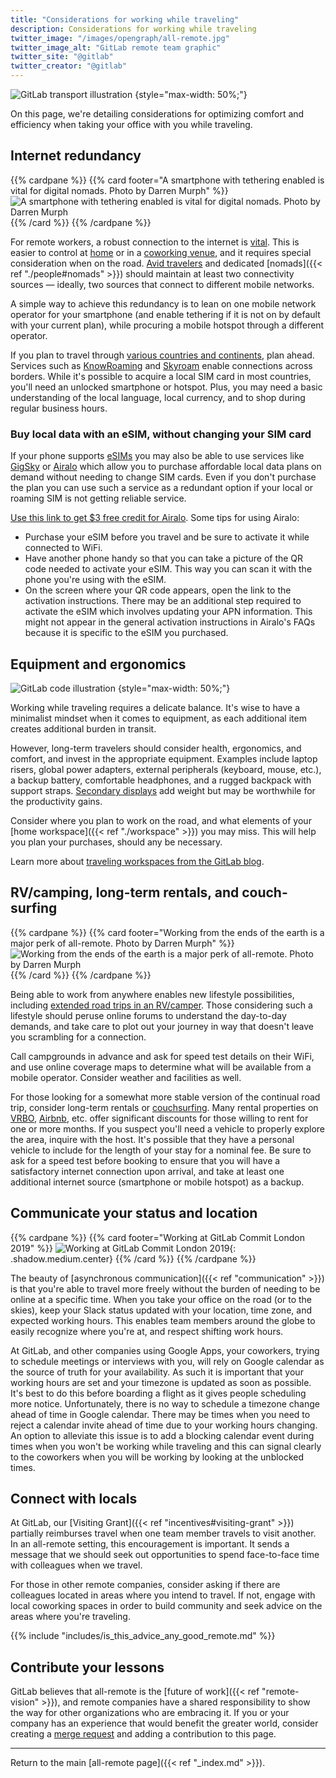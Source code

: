 ```yaml
---
title: "Considerations for working while traveling"
description: Considerations for working while traveling
twitter_image: "/images/opengraph/all-remote.jpg"
twitter_image_alt: "GitLab remote team graphic"
twitter_site: "@gitlab"
twitter_creator: "@gitlab"
---
```


![GitLab transport illustration](/images/all-remote/gitlab-transport.jpg)
{style="max-width: 50%;"}

On this page, we're detailing considerations for optimizing comfort and efficiency when taking your office with you while traveling.

## Internet redundancy

{{% cardpane %}}
{{% card footer="A smartphone with tethering enabled is vital for digital nomads. Photo by Darren Murph" %}}
![A smartphone with tethering enabled is vital for digital nomads. Photo by Darren Murph](/images/all-remote/smartphone-tethering-laptop-dm.jpg)
{{% /card %}}
{{% /cardpane %}}

For remote workers, a robust connection to the internet is [vital](https://about.gitlab.com/blog/2016/03/23/remote-communication). This is easier to control at [home](https://about.gitlab.com/blog/2019/09/12/not-everyone-has-a-home-office) or in a [coworking venue](https://about.gitlab.com/blog/2019/09/04/not-all-remote-is-created-equal), and it requires special consideration when on the road. [Avid travelers](https://about.gitlab.com/blog/2019/06/25/how-remote-work-at-gitlab-enables-location-independence) and dedicated [nomads]({{< ref "./people#nomads" >}}) should maintain at least two connectivity sources — ideally, two sources that connect to different mobile networks.

A simple way to achieve this redundancy is to lean on one mobile network operator for your smartphone (and enable tethering if it is not on by default with your current plan), while procuring a mobile hotspot through a different operator.

If you plan to travel through [various countries and continents](https://about.gitlab.com/blog/2017/06/30/there-and-back-again-in-one-release), plan ahead. Services such as [KnowRoaming](https://www.knowroaming.co/order) and [Skyroam](https://www.skyroam.com) enable connections across borders. While it's possible to acquire a local SIM card in most countries, you'll need an unlocked smartphone or hotspot. Plus, you may need a basic understanding of the local language, local currency, and to shop during regular business hours.

### Buy local data with an eSIM, without changing your SIM card

If your phone supports [eSIMs](https://www.digitaltrends.com/mobile/esim-explainer) you may also be able to use services like
[GigSky](https://www.gigsky.com) or [Airalo](http://airalo.refr.cc/rebeccadodd) which allow you to purchase affordable local data plans
on demand without needing to change SIM cards. Even if you don't purchase the plan
you can use such a service as a redundant option if your local or roaming SIM
is not getting reliable service.

[Use this link to get $3 free credit for Airalo](http://airalo.refr.cc/rebeccadodd). Some tips for using Airalo:

- Purchase your eSIM before you travel and be sure to activate it while connected to WiFi.
- Have another phone handy so that you can take a picture of the QR code needed to activate your eSIM. This way you can scan it with the phone you're using with the eSIM.
- On the screen where your QR code appears, open the link to the activation instructions. There may be an additional step required to activate the eSIM which involves updating your APN information. This might not appear in the general activation instructions in Airalo's FAQs because it is specific to the eSIM you purchased.

## Equipment and ergonomics

![GitLab code illustration](/images/all-remote/gitlab-code-review.jpg)
{style="max-width: 50%;"}

Working while traveling requires a delicate balance. It's wise to have a minimalist mindset when it comes to equipment, as each additional item creates additional burden in transit.

However, long-term travelers should consider health, ergonomics, and comfort, and invest in the appropriate equipment. Examples include laptop risers, global power adapters, external peripherals (keyboard, mouse, etc.), a backup battery, comfortable headphones, and a rugged backpack with support straps. [Secondary displays](https://support.apple.com/en-us/HT210380) add weight but may be worthwhile for the productivity gains.

Consider where you plan to work on the road, and what elements of your [home workspace]({{< ref "./workspace" >}}) you may miss. This will help you plan your purchases, should any be necessary.

Learn more about [traveling workspaces from the GitLab blog](https://about.gitlab.com/blog/2019/10/10/whats-in-your-backpack).

## RV/camping, long-term rentals, and couch-surfing

{{% cardpane %}}
{{% card footer="Working from the ends of the earth is a major perk of all-remote. Photo by Darren Murph" %}}
![Working from the ends of the earth is a major perk of all-remote. Photo by Darren Murph](/images/all-remote/gitlab-working-easter-island-dm.jpg)
{{% /card %}}
{{% /cardpane %}}

Being able to work from anywhere enables new lifestyle possibilities, including [extended road trips in an RV/camper](https://about.gitlab.com/blog/2019/06/25/how-remote-work-at-gitlab-enables-location-independence). Those considering such a lifestyle should peruse online forums to understand the day-to-day demands, and take care to plot out your journey in way that doesn't leave you scrambling for a connection.

Call campgrounds in advance and ask for speed test details on their WiFi, and use online coverage maps to determine what will be available from a mobile operator. Consider weather and facilities as well.

For those looking for a somewhat more stable version of the continual road trip, consider long-term rentals or [couchsurfing](https://www.couchsurfing.com). Many rental properties on [VRBO](https://www.vrbo.com), [Airbnb](https://www.airbnb.com), etc. offer significant discounts for those willing to rent for one or more months. If you suspect you'll need a vehicle to properly explore the area, inquire with the host. It's possible that they have a personal vehicle to include for the length of your stay for a nominal fee. Be sure to ask for a speed test before booking to ensure that you will have a satisfactory internet connection upon arrival, and take at least one additional internet source (smartphone or mobile hotspot) as a backup.

## Communicate your status and location

{{% cardpane %}}
{{% card footer="Working at GitLab Commit London 2019" %}}
![Working at GitLab Commit London 2019](/images/all-remote/gitlab-commit-london-coworking-2019.jpg){: .shadow.medium.center}
{{% /card %}}
{{% /cardpane %}}

The beauty of [asynchronous communication]({{< ref "communication" >}}) is that you're able to travel more freely without the burden of needing to be online at a specific time. When you take your office on the road (or to the skies), keep your Slack status updated with your location, time zone, and expected working hours. This enables team members around the globe to easily recognize where you're at, and respect shifting work hours.

At GitLab, and other companies using Google Apps, your coworkers, trying to
schedule meetings or interviews with you, will rely on Google calendar as the
source of truth for your availability. As such it is important that your
working hours are set and your timezone is updated as soon as possible. It's
best to do this before boarding a flight as it gives people scheduling more
notice. Unfortunately, there is no way to schedule a timezone change ahead of
time in Google calendar. There may be times when you need to reject a
calendar invite ahead of time due to your working hours changing. An option to
alleviate this issue is to add a blocking calendar event during times when you
won't be working while traveling and this can signal clearly to the coworkers
when you will be working by looking at the unblocked times.

## Connect with locals

At GitLab, our [Visiting Grant]({{< ref "incentives#visiting-grant" >}}) partially reimburses travel when one team member travels to visit another. In an all-remote setting, this encouragement is important. It sends a message that we should seek out opportunities to spend face-to-face time with colleagues when we travel.

For those in other remote companies, consider asking if there are colleagues located in areas where you intend to travel. If not, engage with local coworking spaces in order to build community and seek advice on the areas where you're traveling.

{{% include "includes/is_this_advice_any_good_remote.md" %}}

## Contribute your lessons

GitLab believes that all-remote is the [future of work]({{< ref "remote-vision" >}}), and remote companies have a shared responsibility to show the way for other organizations who are embracing it. If you or your company has an experience that would benefit the greater world, consider creating a [merge request](https://docs.gitlab.com/ee/user/project/merge_requests) and adding a contribution to this page.

------

Return to the main [all-remote page]({{< ref "_index.md" >}}).
